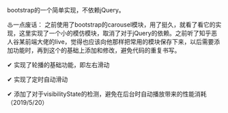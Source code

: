 bootstrap的一个简单实现，不依赖jQuery。

♨一点废话：
之前使用了bootstrap的carousel模块，用了挺久，就看了看它的实现，这里实现了一个小的模仿模块，取消了对于jQuery的依赖。之前听了知乎恶人谷某前端大佬的live，觉得也应该向他那样把常用的模块保存下来，以后需要添加功能时，再到这个的基础上添加和修改，避免代码的重复书写。


✔ 实现了轮播的基础功能，即左右滑动

✔ 实现了定时自动滑动

✔ 添加了对于visibilityState的检测，避免在后台时自动播放带来的性能消耗 （2019/5/20）